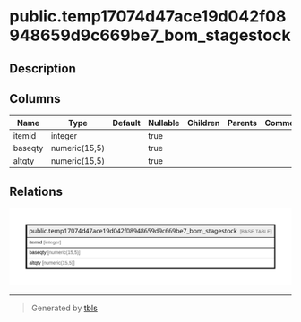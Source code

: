 # public.temp17074d47ace19d042f08948659d9c669be7_bom_stagestock

## Description

## Columns

| Name | Type | Default | Nullable | Children | Parents | Comment |
| ---- | ---- | ------- | -------- | -------- | ------- | ------- |
| itemid | integer |  | true |  |  |  |
| baseqty | numeric(15,5) |  | true |  |  |  |
| altqty | numeric(15,5) |  | true |  |  |  |

## Relations

![er](public.temp17074d47ace19d042f08948659d9c669be7_bom_stagestock.svg)

---

> Generated by [tbls](https://github.com/k1LoW/tbls)
